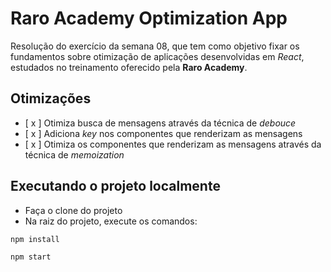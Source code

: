 # Raro Academy Optimization App

Resolução do exercício da semana 08, que tem como objetivo fixar os fundamentos
sobre otimização de aplicações desenvolvidas em _React_, estudados no treinamento
oferecido pela **Raro Academy**.

## Otimizações

- [ x ] Otimiza busca de mensagens através da técnica de _debouce_
- [ x ] Adiciona _key_ nos componentes que renderizam as mensagens
- [ x ] Otimiza os componentes que renderizam as mensagens através da técnica de _memoization_

## Executando o projeto localmente

- Faça o clone do projeto
- Na raiz do projeto, execute os comandos:

```bash
npm install
```

```bash
npm start
```
